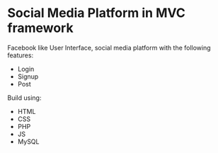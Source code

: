 Social Media Platform in MVC framework
======================================

Facebook like User Interface, social media platform with the following features:
* Login
* Signup
* Post

Build using:
* HTML
* CSS
* PHP
* JS
* MySQL
